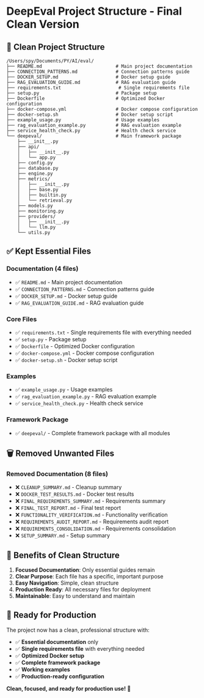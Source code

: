 # DeepEval Project Structure - Final Clean Version

## 📁 **Clean Project Structure**

```
/Users/spy/Documents/PY/AI/eval/
├── README.md                           # Main project documentation
├── CONNECTION_PATTERNS.md              # Connection patterns guide
├── DOCKER_SETUP.md                     # Docker setup guide
├── RAG_EVALUATION_GUIDE.md             # RAG evaluation guide
├── requirements.txt                     # Single requirements file
├── setup.py                            # Package setup
├── Dockerfile                          # Optimized Docker configuration
├── docker-compose.yml                  # Docker compose configuration
├── docker-setup.sh                     # Docker setup script
├── example_usage.py                    # Usage examples
├── rag_evaluation_example.py           # RAG evaluation example
├── service_health_check.py             # Health check service
└── deepeval/                           # Main framework package
    ├── __init__.py
    ├── api/
    │   ├── __init__.py
    │   └── app.py
    ├── config.py
    ├── database.py
    ├── engine.py
    ├── metrics/
    │   ├── __init__.py
    │   ├── base.py
    │   ├── builtin.py
    │   └── retrieval.py
    ├── models.py
    ├── monitoring.py
    ├── providers/
    │   ├── __init__.py
    │   └── llm.py
    └── utils.py
```

## ✅ **Kept Essential Files**

### **Documentation (4 files)**
- ✅ `README.md` - Main project documentation
- ✅ `CONNECTION_PATTERNS.md` - Connection patterns guide
- ✅ `DOCKER_SETUP.md` - Docker setup guide
- ✅ `RAG_EVALUATION_GUIDE.md` - RAG evaluation guide

### **Core Files**
- ✅ `requirements.txt` - Single requirements file with everything needed
- ✅ `setup.py` - Package setup
- ✅ `Dockerfile` - Optimized Docker configuration
- ✅ `docker-compose.yml` - Docker compose configuration
- ✅ `docker-setup.sh` - Docker setup script

### **Examples**
- ✅ `example_usage.py` - Usage examples
- ✅ `rag_evaluation_example.py` - RAG evaluation example
- ✅ `service_health_check.py` - Health check service

### **Framework Package**
- ✅ `deepeval/` - Complete framework package with all modules

## 🗑️ **Removed Unwanted Files**

### **Removed Documentation (8 files)**
- ❌ `CLEANUP_SUMMARY.md` - Cleanup summary
- ❌ `DOCKER_TEST_RESULTS.md` - Docker test results
- ❌ `FINAL_REQUIREMENTS_SUMMARY.md` - Requirements summary
- ❌ `FINAL_TEST_REPORT.md` - Final test report
- ❌ `FUNCTIONALITY_VERIFICATION.md` - Functionality verification
- ❌ `REQUIREMENTS_AUDIT_REPORT.md` - Requirements audit report
- ❌ `REQUIREMENTS_CONSOLIDATION.md` - Requirements consolidation
- ❌ `SETUP_SUMMARY.md` - Setup summary

## 🎯 **Benefits of Clean Structure**

1. **Focused Documentation**: Only essential guides remain
2. **Clear Purpose**: Each file has a specific, important purpose
3. **Easy Navigation**: Simple, clean structure
4. **Production Ready**: All necessary files for deployment
5. **Maintainable**: Easy to understand and maintain

## 🚀 **Ready for Production**

The project now has a clean, professional structure with:
- ✅ **Essential documentation** only
- ✅ **Single requirements file** with everything needed
- ✅ **Optimized Docker setup**
- ✅ **Complete framework package**
- ✅ **Working examples**
- ✅ **Production-ready configuration**

**Clean, focused, and ready for production use!** 🎉
